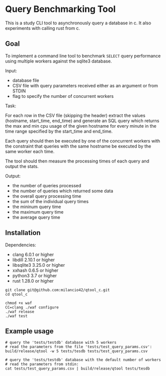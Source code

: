 # Query Benchmarking Tool

This is a study CLI tool to asynchronously query a database in c.
It also experiments with calling rust from c.

## Goal

To implement a command line tool to benchmark `SELECT` query performance
using multiple workers against the sqlite3 database. 

Input:

- database file
- CSV file with query parameters received either as an argument or from STDIN
- flag to specify the number of concurrent workers

Task:

For each row in the CSV file (skipping the header) extract the values
(hostname, start_time, end_time) and generate an SQL query which returns
the max and min cpu usage of the given hostname for every minute in the
time range specified by the start_time and end_time. 

Each query should then be executed by one of the concurrent workers with
the constraint that queries with the same hostname be executed by the
same worker each time.

The tool should then measure the processing times of each query and
output the stats.

Output:

- the number of queries processed
- the number of queries which returned some data
- the overall query processing time
- the sum of the individual query times
- the mininum query time
- the maximum query time
- the average query time

## Installation

Dependencies:

- clang 6.0.1 or higher
- libdill 2.10.1 or higher 
- libsqlite3 3.25.0 or higher
- xxhash 0.6.5 or higher
- python3 3.7 or higher
- rust 1.28.0 or higher

```
git clone git@github.com:milancio42/qtool_c.git
cd qtool_c

chmod +x waf
CC=clang ./waf configure
./waf release
./waf test
```

## Example usage

```
# query the 'tests/testdb' database with 5 workers 
# read the parameters from the file 'tests/test_query_params.csv':
build/release/qtool -w 5 tests/tesdb tests/test_query_params.csv

# query the 'tests/testdb' database with the default number of workers 
# read the parameters from stdin:
cat tests/test_query_params.csv | build/release/qtool tests/tesdb 
```

